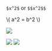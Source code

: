 <script type="text/javascript"
        src="https://cdnjs.cloudflare.com/ajax/libs/mathjax/2.7.0/MathJax.js?config=TeX-AMS_CHTML"></script>

`$x^2$` or `$$x^2$$`

\\( a^2 = b^2 \\)

<img src="https://render.githubusercontent.com/render/math?math=\
e^{i \pi} = -1">



<img src="https://render.githubusercontent.com/render/math?math=\HUGE \frac{1}{\varepsilon} = \sqrt{\frac{1}{(I \cdot R)^2}}">
<img src="https://render.githubusercontent.com/render/math?math=%5Chuge%20e%5E%7Bi%5Cpi%7D%20%3D%20-1">
